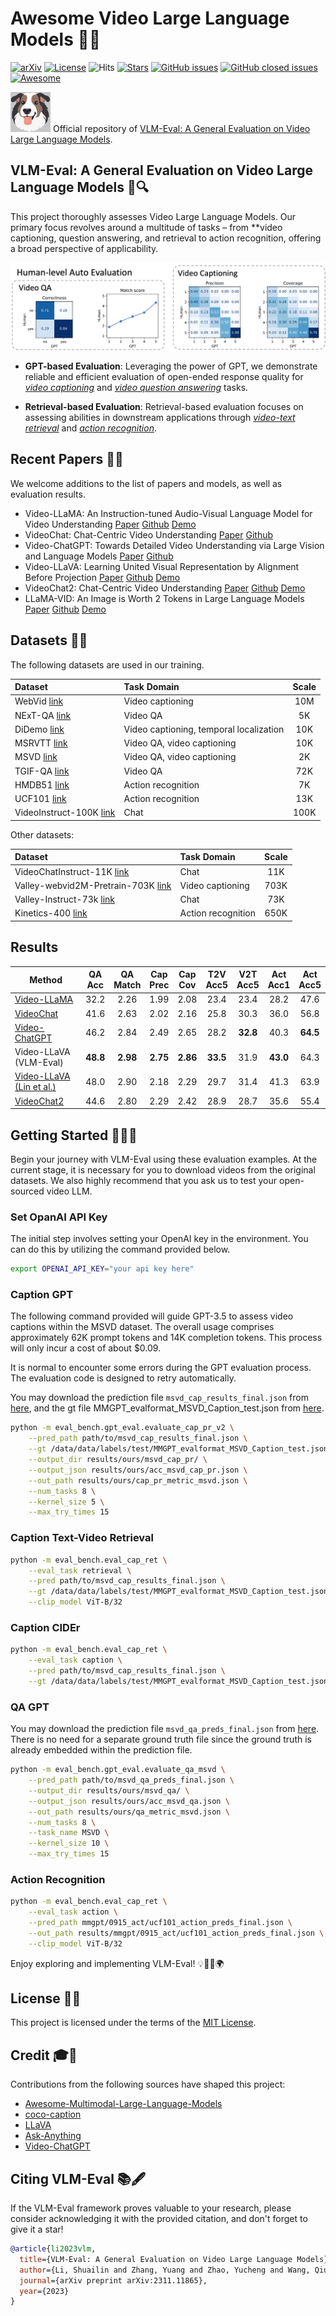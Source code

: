# Awesome Video Large Language Models 🎥🦙

[![arXiv](https://img.shields.io/badge/arXiv-2311.11865-COLOR.svg)](https://arxiv.org/abs/2311.11865)
[![License](https://img.shields.io/badge/License-MIT-yellow)](https://github.com/zyayoung/Awesome-Video-LLMs/blob/main/LICENSE)
![Hits](https://hits.seeyoufarm.com/api/count/incr/badge.svg?url=https%3A%2F%2Fgithub.com%2Fzyayoung%2FVLM-Eval&count_bg=%2379C83D&title_bg=%23555555&icon=&icon_color=%23E7E7E7&title=hits&edge_flat=false)
[![Stars](https://badgen.net/github/stars/zyayoung/Awesome-Video-LLMs)](https://github.com/zyayoung/Awesome-Video-LLMs/stargazers)
[![GitHub issues](https://badgen.net/github/open-issues/zyayoung/Awesome-Video-LLMs)](https://github.com/zyayoung/Awesome-Video-LLMs/issues?q=is%3Aopen+is%3Aissue)
[![GitHub closed issues](https://badgen.net/github/closed-issues/zyayoung/Awesome-Video-LLMs)](https://github.com/zyayoung/Awesome-Video-LLMs/issues?q=is%3Aissue+is%3Aclosed)
[![Awesome](https://cdn.rawgit.com/sindresorhus/awesome/d7305f38d29fed78fa85652e3a63e154dd8e8829/media/badge.svg)](https://github.com/sindresorhus/awesome)

<img width="64px" src="images/icon.jpg"></img> Official repository of [VLM-Eval: A General Evaluation on Video Large Language Models](https://arxiv.org/abs/2311.11865).

## VLM-Eval: A General Evaluation on Video Large Language Models 🎯🔍

This project thoroughly assesses Video Large Language Models. Our primary focus revolves around a multitude of tasks – from **video captioning, question answering, and retrieval to action recognition, offering a broad perspective of applicability.

![](images/eval.jpg)

- **GPT-based Evaluation**: Leveraging the power of GPT, we demonstrate reliable and efficient evaluation of open-ended response quality for *[video captioning](#caption-gpt)* and *[video question answering](#qa-gpt)* tasks.

- **Retrieval-based Evaluation**: Retrieval-based evaluation focuses on assessing abilities in downstream applications through *[video-text retrieval](#caption-text-video-retrieval)* and *[action recognition](#action-regonition)*.

## Recent Papers 📄✨

We welcome additions to the list of papers and models, as well as evaluation results.

- Video-LLaMA: An Instruction-tuned Audio-Visual Language Model for Video Understanding  [Paper](https://arxiv.org/pdf/2306.02858.pdf) [Github](https://github.com/DAMO-NLP-SG/Video-LLaMA) [Demo](https://huggingface.co/spaces/DAMO-NLP-SG/Video-LLaMA)
- VideoChat: Chat-Centric Video Understanding [Paper](https://arxiv.org/pdf/2305.06355.pdf) [Github](https://github.com/OpenGVLab/Ask-Anything)
- Video-ChatGPT: Towards Detailed Video Understanding via Large Vision and Language Models [Paper](https://arxiv.org/abs/2306.05424) [Github](https://github.com/mbzuai-oryx/Video-ChatGPT)
- Video-LLaVA: Learning United Visual Representation by Alignment Before Projection [Paper](https://arxiv.org/pdf/2311.10122.pdf) [Github](https://github.com/PKU-YuanGroup/Video-LLaVA) [Demo](https://huggingface.co/spaces/LanguageBind/Video-LLaVA)
- VideoChat2: Chat-Centric Video Understanding [Paper](https://arxiv.org/abs/2311.17005) [Github](https://github.com/OpenGVLab/Ask-Anything/tree/main/video_chat2) [Demo](https://huggingface.co/spaces/OpenGVLab/VideoChat2)
- LLaMA-VID: An Image is Worth 2 Tokens in Large Language Models  [Paper](https://arxiv.org/pdf/2311.17043.pdf) [Github](https://github.com/dvlab-research/LLaMA-VID) [Demo](http://103.170.5.190:7864/)

## Datasets 💾🌐

The following datasets are used in our training.

| Dataset                                                                                                                                        | Task Domain                             | Scale |
| :--------------------------------------------------------------------------------------------------------------------------------------------- | :-------------------------------------- | :---: |
| WebVid [link](https://github.com/m-bain/webvid)                                                                                                | Video captioning                        |  10M  |
| NExT-QA [link](https://doc-doc.github.io/docs/nextqa.html)                                                                                     | Video QA                                |  5K   |
| DiDemo [link](https://github.com/LisaAnne/TemporalLanguageRelease)                                                                             | Video captioning, temporal localization |  10K  |
| MSRVTT [link](https://www.microsoft.com/en-us/research/publication/msr-vtt-a-large-video-description-dataset-for-bridging-video-and-language/) | Video QA, video captioning              |  10K  |
| MSVD [link](https://www.cs.utexas.edu/users/ml/clamp/videoDescription/)                                                                        | Video QA, video captioning              |  2K   |
| TGIF-QA [link](https://github.com/YunseokJANG/tgif-qa/blob/master/dataset/README.md)                                                           | Video QA                                |  72K  |
| HMDB51 [link](https://serre-lab.clps.brown.edu/resource/hmdb-a-large-human-motion-database/)                                                   | Action recognition                      |  7K   |
| UCF101 [link](https://www.crcv.ucf.edu/data/UCF101.php)                                                                                        | Action recognition                      |  13K  |
| VideoInstruct-100K [link](https://huggingface.co/datasets/MBZUAI/VideoInstruct-100K)                                                           | Chat                                    | 100K  |

Other datasets:

| Dataset                                                                                                       | Task Domain        | Scale |
| :------------------------------------------------------------------------------------------------------------ | :----------------- | :---: |
| VideoChatInstruct-11K [link](https://github.com/OpenGVLab/InternVideo/tree/main/Data/instruction_data)        | Chat               |  11K  |
| Valley-webvid2M-Pretrain-703K [link](https://huggingface.co/datasets/luoruipu1/Valley-webvid2M-Pretrain-703K) | Video captioning   | 703K  |
| Valley-Instruct-73k [link](https://huggingface.co/datasets/luoruipu1/Valley-Instruct-73k)                     | Chat               |  73K  |
| Kinetics-400 [link](https://github.com/cvdfoundation/kinetics-dataset)                                        | Action recognition | 650K  |

## Results

| Method                                                            | QA<br>Acc | QA<br>Match | Cap<br>Prec | Cap<br>Cov | T2V<br>Acc5 | V2T<br>Acc5 | Act<br>Acc1 | Act<br>Acc5 |
| ----------------------------------------------------------------- | :-------: | :---------: | :---------: | :--------: | :---------: | :---------: | :---------: | :---------: |
| [Video-LLaMA](https://github.com/DAMO-NLP-SG/Video-LLaMA)         |   32.2    |    2.26     |    1.99     |    2.08    |    23.4     |    23.4     |    28.2     |    47.6     |
| [VideoChat](https://github.com/OpenGVLab/Ask-Anything)            |   41.6    |    2.63     |    2.02     |    2.16    |    25.8     |    30.3     |    36.0     |    56.8     |
| [Video-ChatGPT](https://github.com/mbzuai-oryx/Video-ChatGPT)     |   46.2    |    2.84     |    2.49     |    2.65    |    28.2     |  **32.8**   |    40.3     |  **64.5**   |
| Video-LLaVA (VLM-Eval)                                            | **48.8**  |  **2.98**   |  **2.75**   |  **2.86**  |  **33.5**   |    31.9     |  **43.0**   |    64.3     |
| [Video-LLaVA (Lin et al.)](https://github.com/PKU-YuanGroup/Video-LLaVA) |   48.0    |    2.90     |    2.18     |    2.29    |    29.7     |    31.4     |    41.3     |    63.9     |
| [VideoChat2](https://github.com/OpenGVLab/Ask-Anything)           |   44.6    |    2.80     |    2.29     |    2.42    |    28.9     |    28.7     |    35.6     |    55.4     |

## Getting Started 🚀👨‍💻

Begin your journey with VLM-Eval using these evaluation examples. At the current stage, it is necessary for you to download videos from the original datasets. We also highly recommend that you ask us to test your open-sourced video LLM.

### Set OpanAI API Key

The initial step involves setting your OpenAI key in the environment. You can do this by utilizing the command provided below.

```bash
export OPENAI_API_KEY="your api key here"
```

### Caption GPT

The following command provided will guide GPT-3.5 to assess video captions within the MSVD dataset.
The overall usage comprises approximately 62K prompt tokens and 14K completion tokens. This process will only incur a cost of about $0.09.

It is normal to encounter some errors during the GPT evaluation process. The evaluation code is designed to retry automatically.

You may download the prediction file `msvd_cap_results_final.json` from [here](https://drive.google.com/file/d/1v016zOWFiYWoXrJfGfF3iL5_v6BBQ4ST/view?usp=sharing), and the gt file MMGPT_evalformat_MSVD_Caption_test.json from [here](https://drive.google.com/file/d/1pRMhK2FV5Db4zHKX0vAbSVL21pbHBv1T/view?usp=sharing).

```bash
python -m eval_bench.gpt_eval.evaluate_cap_pr_v2 \
    --pred_path path/to/msvd_cap_results_final.json \
    --gt /data/data/labels/test/MMGPT_evalformat_MSVD_Caption_test.json \
    --output_dir results/ours/msvd_cap_pr/ \
    --output_json results/ours/acc_msvd_cap_pr.json \
    --out_path results/ours/cap_pr_metric_msvd.json \
    --num_tasks 8 \
    --kernel_size 5 \
    --max_try_times 15
```

### Caption Text-Video Retrieval

```bash
python -m eval_bench.eval_cap_ret \
    --eval_task retrieval \
    --pred path/to/msvd_cap_results_final.json \
    --gt /data/data/labels/test/MMGPT_evalformat_MSVD_Caption_test.json \
    --clip_model ViT-B/32
```

### Caption CIDEr

```bash
python -m eval_bench.eval_cap_ret \
    --eval_task caption \
    --pred path/to/msvd_cap_results_final.json \
    --gt /data/data/labels/test/MMGPT_evalformat_MSVD_Caption_test.json
```

### QA GPT

You may download the prediction file `msvd_qa_preds_final.json` from [here](https://drive.google.com/file/d/1_Gsg3WvxtADouqwYLXGf9Q2rjw23N1cC/view?usp=sharing). There is no need for a separate ground truth file since the ground truth is already embedded within the prediction file.

```bash
python -m eval_bench.gpt_eval.evaluate_qa_msvd \
    --pred_path path/to/msvd_qa_preds_final.json \
    --output_dir results/ours/msvd_qa/ \
    --output_json results/ours/acc_msvd_qa.json \
    --out_path results/ours/qa_metric_msvd.json \
    --num_tasks 8 \
    --task_name MSVD \
    --kernel_size 10 \
    --max_try_times 15
```

### Action Recognition

```bash
python -m eval_bench.eval_cap_ret \
    --eval_task action \
    --pred_path mmgpt/0915_act/ucf101_action_preds_final.json \
    --out_path results/mmgpt/0915_act/ucf101_action_preds_final.json \
    --clip_model ViT-B/32
```

Enjoy exploring and implementing VLM-Eval! 💡👩‍💻🌍

## License 📝🔐

This project is licensed under the terms of the [MIT License](LICENSE).

## Credit 🎓🤝

Contributions from the following sources have shaped this project:

- [Awesome-Multimodal-Large-Language-Models](https://github.com/BradyFU/Awesome-Multimodal-Large-Language-Models)
- [coco-caption](https://github.com/tylin/coco-caption)
- [LLaVA](https://github.com/haotian-liu/LLaVA)
- [Ask-Anything](https://github.com/OpenGVLab/Ask-Anything)
- [Video-ChatGPT](https://github.com/mbzuai-oryx/Video-ChatGPT)

## Citing VLM-Eval 📚🖋

If the VLM-Eval framework proves valuable to your research, please consider acknowledging it with the provided citation, and don't forget to give it a star!

```bibtex
@article{li2023vlm,
  title={VLM-Eval: A General Evaluation on Video Large Language Models},
  author={Li, Shuailin and Zhang, Yuang and Zhao, Yucheng and Wang, Qiuyue and Jia, Fan and Liu, Yingfei and Wang, Tiancai},
  journal={arXiv preprint arXiv:2311.11865},
  year={2023}
}
```
